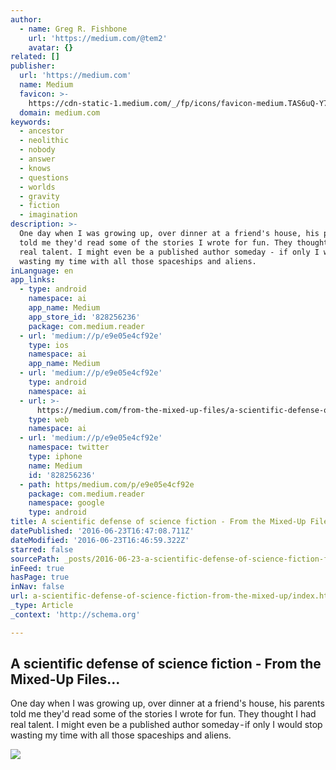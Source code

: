 ```yaml
---
author:
  - name: Greg R. Fishbone
    url: 'https://medium.com/@tem2'
    avatar: {}
related: []
publisher:
  url: 'https://medium.com'
  name: Medium
  favicon: >-
    https://cdn-static-1.medium.com/_/fp/icons/favicon-medium.TAS6uQ-Y7kcKgi0xjcYHXw.ico
  domain: medium.com
keywords:
  - ancestor
  - neolithic
  - nobody
  - answer
  - knows
  - questions
  - worlds
  - gravity
  - fiction
  - imagination
description: >-
  One day when I was growing up, over dinner at a friend's house, his parents
  told me they'd read some of the stories I wrote for fun. They thought I had
  real talent. I might even be a published author someday - if only I would stop
  wasting my time with all those spaceships and aliens.
inLanguage: en
app_links:
  - type: android
    namespace: ai
    app_name: Medium
    app_store_id: '828256236'
    package: com.medium.reader
  - url: 'medium://p/e9e05e4cf92e'
    type: ios
    namespace: ai
    app_name: Medium
  - url: 'medium://p/e9e05e4cf92e'
    type: android
    namespace: ai
  - url: >-
      https://medium.com/from-the-mixed-up-files/a-scientific-defense-of-science-fiction-e9e05e4cf92e
    type: web
    namespace: ai
  - url: 'medium://p/e9e05e4cf92e'
    namespace: twitter
    type: iphone
    name: Medium
    id: '828256236'
  - path: https/medium.com/p/e9e05e4cf92e
    package: com.medium.reader
    namespace: google
    type: android
title: A scientific defense of science fiction - From the Mixed-Up Files...
datePublished: '2016-06-23T16:47:08.711Z'
dateModified: '2016-06-23T16:46:59.322Z'
starred: false
sourcePath: _posts/2016-06-23-a-scientific-defense-of-science-fiction-from-the-mixed-up.md
inFeed: true
hasPage: true
inNav: false
url: a-scientific-defense-of-science-fiction-from-the-mixed-up/index.html
_type: Article
_context: 'http://schema.org'

---
```

<article style=""><h1>A scientific defense of science fiction - From the Mixed-Up Files...</h1><p>One day when I was growing up, over dinner at a friend's house, his parents told me they'd read some of the stories I wrote for fun. They thought I had real talent. I might even be a published author someday - if only I would stop wasting my time with all those spaceships and aliens.</p><img src="https://cdn-images-1.medium.com/max/2000/1*Ya9QKNbUp8n4PtGsZ_87FQ.jpeg" /></article>